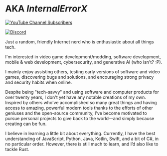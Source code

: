  # AKA *InternalErrorX*
[![YouTube Channel Subscribers](https://img.shields.io/youtube/channel/subscribers/UCNtL3U13WGYo-QmVDV2dTHA)](https://www.youtube.com/@InternalErrorX)

[![Discord](https://img.shields.io/badge/Discord-InternalErrorX-7289DA?style=for-the-badge&logo=discord&logoColor=white)](https://discord.com/users/442214351647014912)

 
 Just a random, friendly Internet nerd who is enthusiastic about all things tech. 
 
 I'm interested in video game development/modding, software development, mobile & web development, cybersecurity, and generative AI (who isn't? :P). 
 
 I mainly enjoy assisting others, testing early versions of software and video games, discovering bugs and solutions, and encouraging strong privacy and security habits when online. 
 
 Despite being "tech-savvy" and using software and computer products for over twenty years, I don't yet have any notable creations of my own. Inspired by others who've accomplished so many great things and having access to amazing, powerful modern tools thanks to the efforts of other geniuses and the open-source community, I've become motivated to pursue personal projects to give back to the world—and simply because creating can be fun.

I believe in learning a little bit about everything. Currently, I have the best understanding of JavaScript, Python, Java, Kotlin, Swift, and a bit of C#, in no particular order. However, there is still much to learn, and I’d also like to tackle Rust.
 
